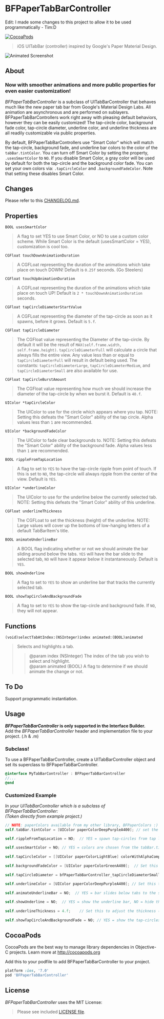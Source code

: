 BFPaperTabBarController
=======================

Edit: 
I made some changes to this project to allow it to be used programmatically - Tim:D

[![CocoaPods](https://img.shields.io/cocoapods/v/BFPaperTabBarController.svg?style=flat)](https://github.com/bfeher/BFPaperTabBarController)

> iOS UITabBar (controller) inspired by Google's Paper Material Design.




![Animated Screenshot](https://raw.githubusercontent.com/bfeher/BFPaperTabBarController/master/BFPaperTabBarControllerDemo.gif "Animated Screenshot")


About
---------
### Now with smoother animations and more public properties for even easier customization!

_BFPaperTabBarController_ is a subclass of UITabBarController that behaves much like the new paper tab bar from Google's Material Design Labs.
All animation are asynchronous and are performed on sublayers.
BFPaperTabBarControllers work right away with pleasing default behaviors, however they can be easily customized! The tap-circle color, background fade color, tap-circle diameter, underline color, and underline thickness are all readily customizable via public properties.

By default, BFPaperTabBarControllers use "Smart Color" which will match the tap-circle, background fade, and underline bar colors to the color of the `tabBar.tintColor`.
You can turn off Smart Color by setting the property, `.usesSmartColor` to `NO`. If you disable Smart Color, a gray color will be used by default for both the tap-circle and the background color fade.
You can set your own colors via: `.tapCircleColor` and `.backgroundFadeColor`. Note that setting these disables Smart Color.

Changes
---------
Please refer to this [CHANGELOG.md](https://github.com/bfeher/BFPaperTabBarController/blob/master/CHANGELOG.md).

## Properties
`BOOL usesSmartColor`  
> A flag to set YES to use Smart Color, or NO to use a custom color scheme. While Smart Color is the default (usesSmartColor = YES), customization is cool too.  

`CGFloat touchDownAnimationDuration`  
> A CGFLoat representing the duration of the animations which take place on touch DOWN! Default is `0.25f` seconds. (Go Steelers)  

`CGFloat touchUpAnimationDuration`  
> A CGFLoat representing the duration of the animations which take place on touch UP! Default is `2 * touchDownAnimationDuration` seconds.  

`CGFloat tapCircleDiameterStartValue`  
> A CGFLoat representing the diameter of the tap-circle as soon as it spawns, before it grows. Default is `5.f`.  

`CGFloat tapCircleDiameter`  
> The CGFloat value representing the Diameter of the tap-circle. By default it will be the result of `MAX(self.frame.width, self.frame.height)`. `tapCircleDiameterFull` will calculate a circle that always fills the entire view. Any value less than or equal to `tapCircleDiameterFull` will result in default being used. The constants: `tapCircleDiameterLarge`, `tapCircleDiameterMedium`, and `tapCircleDiameterSmall` are also available for use.  

`CGFloat tapCircleBurstAmount`  
> The CGFloat value representing how much we should increase the diameter of the tap-circle by when we burst it. Default is `40.f`.  

`UIColor *tapCircleColor`  
> The UIColor to use for the circle which appears where you tap. NOTE: Setting this defeats the "Smart Color" ability of the tap circle. Alpha values less than `1` are recommended.  

`UIColor *backgroundFadeColor`  
> The UIColor to fade clear backgrounds to. NOTE: Setting this defeats the "Smart Color" ability of the background fade. Alpha values less than `1` are recommended.  

`BOOL rippleFromTapLocation`  
> A flag to set to `YES` to have the tap-circle ripple from point of touch. If this is set to `NO`, the tap-circle will always ripple from the center of the view. Default is `YES`.  

`UIColor *underlineColor`  
> The UIColor to use for the underline below the currently selected tab. NOTE: Setting this defeats the "Smart Color" ability of this underline.  

`CGFloat underlineThickness`  
> The CGFLoat to set the thickness (height) of the underline. NOTE: Large values will cover up the bottoms of low-hanging letters of a default TabBarItem's title.  

`BOOL animateUnderlineBar`  
> A BOOL flag indicating whether or not we should animate the bar sliding around below the tabs. `YES` will have the bar slide to the selected tab, `NO` will have it appear below it instantaneously. Default is `YES`.  

`BOOL showUnderline`  
> A flag to set to `YES` to show an underline bar that tracks the currently selected tab.  

`BOOL showTapCircleAndBackgroundFade`  
> A flag to set to `YES` to show the tap-circle and background fade. If `NO`, they will not appear.  

## Functions
`(void)selectTabAtIndex:(NSInteger)index animated:(BOOL)animated`  
>Selects and highlights a tab.  
>>@param index    (NSInteger) The index of the tab you wish to select and highlight.  
>>@param animated (BOOL) A flag to determine if we should animate the change or not.  


To Do
---------
Support programmatic instantiation.


Usage
---------
**_BFPaperTabBarController_ is only supported in the Interface Builder.**<br />
Add the _BFPaperTabBarController_ header and implementation file to your project. (.h & .m)

### Subclass!
To use a BFPaperTabBarController, create a UITabBarController object and set its superclass to BFPaperTabBarController.
```objective-c
@interface MyTabBarController : BFPaperTabBarController
//...
@end
```

### Customized Example
*In your UITabBarController which is a subclass of BFPaperTabBarController:*<br />*(Taken directly from example project.)*<br />
```objective-c
// NOTE: paperColors available from my other library, BFPaperColors :)
self.tabBar.tintColor = [UIColor paperColorDeepPurpleA400]; // set the tab bar tint color to something cool.

self.rippleFromTapLocation = NO;  // YES = spawn tap-circles from tap locaiton. NO = spawn tap-circles from the center of the tab.
    
self.usesSmartColor = NO; // YES = colors are chosen from the tabBar.tintColor. NO = colors will be shades of gray.
    
self.tapCircleColor = [[UIColor paperColorLightBlue] colorWithAlphaComponent:0.2];    // Set this to customize the tap-circle color.
    
self.backgroundFadeColor = [UIColor paperColorGreenA400];  // Set this to customize the background fade color.
    
self.tapCircleDiameter = bfPaperTabBarController_tapCircleDiameterSmall;    // Set this to customize the tap-circle diameter.
    
self.underlineColor = [UIColor paperColorDeepPurpleA400]; // Set this to customize the color of the underline which highlights the currently selected tab.
    
self.animateUnderlineBar = NO;  // YES = bar slides below tabs to the selected one. NO = bar appears below selected tab instantaneously.

self.showUnderline = NO;  // YES = show the underline bar, NO = hide the underline bar.
    
self.underlineThickness = 4.f;    // Set this to adjust the thickness (height) of the underline bar. Not that any value greater than 1 could cover up parts of the TabBarItem's title.
    
self.showTapCircleAndBackgroundFade = NO; // YES = show the tap-circles and add a color fade the background. NO = do not show the tap-circles and background fade.
```

CocoaPods
-------

CocoaPods are the best way to manage library dependencies in Objective-C projects.
Learn more at http://cocoapods.org

Add this to your podfile to add BFPaperTabBarController to your project.
```ruby
platform :ios, '7.0'
pod 'BFPaperTabBarController'
```


License
--------
_BFPaperTabBarController_ uses the MIT License:

> Please see included [LICENSE file](https://raw.githubusercontent.com/bfeher/BFPaperTabBarController/master/LICENSE).
